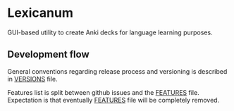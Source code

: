 # Lexicanum

GUI-based utility to create Anki decks for language learning purposes.

## Development flow

General conventions regarding release process and versioning is described in [VERSIONS](VERSIONS.md) file.

Features list is split between github issues and the [FEATURES](FEATURES.md) file. Expectation is that
eventually [FEATURES](FEATURES.md) file will be completely removed.